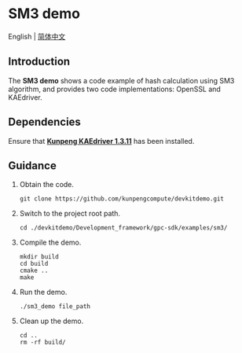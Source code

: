 # **SM3 demo**

English | [简体中文](README.md)

## Introduction

The **SM3 demo** shows a code example of hash calculation using SM3 algorithm, and provides two code implementations: OpenSSL and KAEdriver.

## Dependencies

Ensure that **[Kunpeng KAEdriver 1.3.11](https://www.hikunpeng.com/document/detail/en/kunpengaccel/encryp-decryp/devg-kae/kunpengaccel_16_0011.html)** has been installed.

## Guidance

1. Obtain the code.

   ```shell
   git clone https://github.com/kunpengcompute/devkitdemo.git
   ```

2. Switch to the project root path.

   ```shell
   cd ./devkitdemo/Development_framework/gpc-sdk/examples/sm3/
   ```

3. Compile the demo.

   ```shell
   mkdir build
   cd build
   cmake ..
   make
   ```

4. Run the demo.

   ```shell
   ./sm3_demo file_path
   ```

5. Clean up the demo.

   ```shell
   cd ..
   rm -rf build/
   ```
